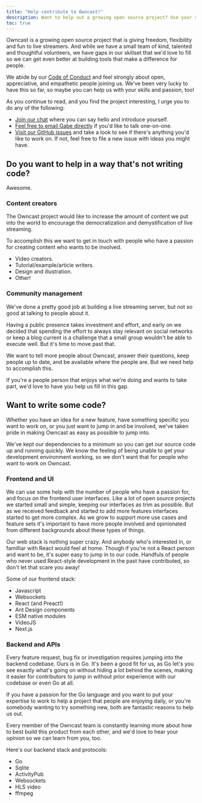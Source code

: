```yaml
---
title: "Help contribute to Owncast!"
description: Want to help out a growing open source project? Use your skills here!
toc: true
---
```


Owncast is a growing open source project that is giving freedom, flexibility and fun to live streamers. And while we have a small team of kind, talented and thoughtful volunteers, we have gaps in our skillset that we'd love to fill so we can get even better at building tools that make a difference for people.

We abide by our [Code of Conduct](/contribute/) and feel strongly about open, appreciative, and empathetic people joining us. We've been very lucky to have this so far, so maybe you can help us with your skills and passion, too!

As you continue to read, and you find the project interesting, I urge you to do any of the following:

- [Join our chat](https://owncast.rocket.chat) where you can say hello and introduce yourself.
- [Feel free to email Gabe directly](mailto:gabek@real-ity.com) if you'd like to talk one-on-one.
- [Visit our GitHub issues](https://github.com/owncast/owncast/issues) and take a look to see if there's anything you'd like to work on. If not, feel free to file a new issue with ideas you might have.

## Do you want to help in a way that's not writing code?

Awesome.

### Content creators

The Owncast project would like to increase the amount of content we put into the world to encourage the democratization and demystification of live streaming.

To accomplish this we want to get in touch with people who have a passion for creating content who wants to be involved.

- Video creators.
- Tutorial/example/article writers.
- Design and illustration.
- Other!

### Community management

We've done a pretty good job at building a live streaming server, but not so good at talking to people about it.

Having a public presence takes investment and effort, and early on we decided that spending the effort to always stay relevant on social networks or keep a blog current is a challenge that a small group wouldn't be able to execute well. But it's time to move past that.

We want to tell more people about Owncast, answer their questions, keep people up to date, and be available where the people are. But we need help to accomplish this.

If you're a people person that enjoys what we're doing and wants to take part, we'd love to have you help us fill in this gap.

## Want to write some code?

Whether you have an idea for a new feature, have something specific you want to work on, or you just want to jump in and be involved, we've taken pride in making Owncast as easy as possible to jump into.

We've kept our dependencies to a minimum so you can get our source code up and running quickly. We know the feeling of being unable to get your development environment working, so we don't want that for people who want to work on Owncast.

### Frontend and UI

We can use some help with the number of people who have a passion for, and focus on the frontend user interfaces. Like a lot of open source projects we started small and simple, keeping our interfaces as trim as possible. But as we received feedback and started to add more features interfaces started to get more complex. As we grow to support more use cases and feature sets it's important to have more people involved and opinionated from different backgrounds about these types of things.

Our web stack is nothing super crazy. And anybody who's interested in, or familliar with React would feel at home. Though if you're not a React person and want to be, it's super easy to jump in to our code. Handfuls of people who never used React-style development in the past have contributed, so don't let that scare you away!

Some of our frontend stack:

- Javascript
- Websockets
- React (and Preact!)
- Ant Design components
- ESM native modules
- VideoJS
- Next.js

### Backend and APIs

Every feature request, bug fix or investigation requires jumping into the backend codebase. Ours is in Go. It's been a good fit for us, as Go let's you see exactly what's going on without hiding a lot behind the scenes, making it easier for contributors to jump in without prior experience with our codebase or even Go at all.

If you have a passion for the Go language and you want to put your expertise to work to help a project that people are enjoying daily, or you're somebody wanting to try something new, both are fantastic reasons to help us out.

Every member of the Owncast team is constantly learning more about how to best build this product from each other, and we'd love to hear your opinion so we can learn from you, too.

Here's our backend stack and protocols:

- Go
- Sqlite
- ActivityPub
- Websockets
- HLS video
- ffmpeg
